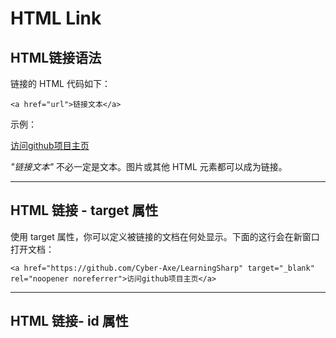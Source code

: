 # HTML Link

## HTML链接语法

链接的 HTML 代码如下：

~~~
<a href="url">链接文本</a>
~~~

示例：

<a href="https://github.com/Cyber-Axe/LearningSharp/">访问github项目主页</a>

*"链接文本"* 不必一定是文本。图片或其他 HTML 元素都可以成为链接。

***



## HTML 链接 - target 属性

使用 target 属性，你可以定义被链接的文档在何处显示。下面的这行会在新窗口打开文档：

~~~
<a href="https://github.com/Cyber-Axe/LearningSharp" target="_blank" rel="noopener noreferrer">访问github项目主页</a>
~~~

***

## HTML 链接- id 属性







